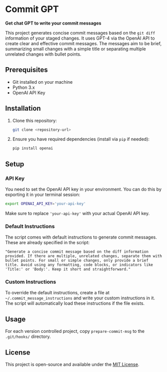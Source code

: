 # Commit GPT
**Get chat GPT to write your commit messages**

This project generates concise commit messages based on the `git diff` information of your staged changes. It uses GPT-4 via the OpenAI API to create clear and effective commit messages. The messages aim to be brief, summarizing small changes with a simple title or separating multiple unrelated changes with bullet points.

## Prerequisites

- Git installed on your machine
- Python 3.x
- OpenAI API Key

## Installation

1. Clone this repository:

   ```bash
   git clone <repository-url>
   ```

2. Ensure you have required dependencies (install via `pip` if needed):

   ```bash
   pip install openai
   ```

## Setup

### API Key

You need to set the OpenAI API key in your environment. You can do this by exporting it in your terminal session:

```bash
export OPENAI_API_KEY='your-api-key'
```

Make sure to replace `'your-api-key'` with your actual OpenAI API key.

### Default Instructions

The script comes with default instructions to generate commit messages. These are already specified in the script:

```
"Generate a concise commit message based on the diff information provided. If there are multiple, unrelated changes, separate them with bullet points. For small or simple changes, only provide a brief title. Avoid using any formatting, code blocks, or indicators like 'Title:' or 'Body:'. Keep it short and straightforward."
```

### Custom Instructions

To override the default instructions, create a file at `~/.commit_message_instructions` and write your custom instructions in it. The script will automatically load these instructions if the file exists.

## Usage 

For each version controlled project, copy `prepare-commit-msg` to the `.git/hooks/` directory.

## License

This project is open-source and available under the [MIT License](LICENSE).

